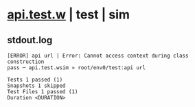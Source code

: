 # [api.test.w](../../../../../examples/tests/valid/api.test.w) | test | sim

## stdout.log
```log
[ERROR] api url | Error: Cannot access context during class construction
pass ─ api.test.wsim » root/env0/test:api url

Tests 1 passed (1)
Snapshots 1 skipped
Test Files 1 passed (1)
Duration <DURATION>
```

